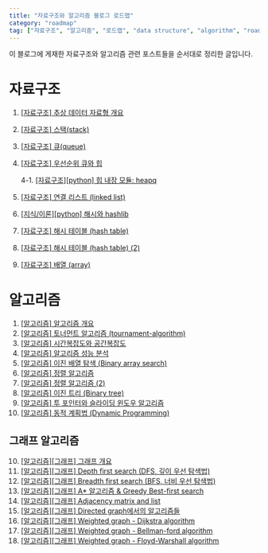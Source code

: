 ```yaml
---
title: "자료구조와 알고리즘 블로그 로드맵"
category: "roadmap"
tag: ["자료구조", "알고리즘", "로드맵", "data structure", "algorithm", "road map"]
---
```


이 블로그에 게재한 자료구조와 알고리즘 관련 포스트들을 순서대로 정리한 글입니다. 

# 자료구조
1. [[자료구조] 추상 데이터 자료형 개요](/data%20structure/추상-데이터-자료형-개요/)
2. [[자료구조] 스택(stack)](/data%20structure/data-structure-stack/)
3. [[자료구조] 큐(queue)](/data%20structure/data-structure-queue/)
4. [[자료구조] 우선순위 큐와 힙](/data%20structure/data-structure-priority-queue-heap/)

    4-1. [[자료구조][python] 힙 내장 모듈: heapq](/data%20structure/python-힙-내장-모듈-heapq/)
5. [[자료구조] 연결 리스트 (linked list)](/data%20structure/data-structure-linked-list/)
6. [[지식/이론][python] 해시와 hashlib](/knowledge/python-hashlib/)
7. [[자료구조] 해시 테이블 (hash table)](/data%20structure/data-structure-hash-table/)
8. [[자료구조] 해시 테이블 (hash table) (2)](/data%20structure/data-structure-hash-table-2/)
9. [[자료구조] 배열 (array)](/data%20structure/data-structure-array/)

# 알고리즘
1. [[알고리즘] 알고리즘 개요](/algorithm/algorithm-introduce/)
2. [[알고리즘] 토너먼트 알고리즘 (tournament-algorithm)](/algorithm/algorithm-tournament-algorithm/)
3. [[알고리즘] 시간복잡도와 공간복잡도](/algorithm/algorithm-time-and-space-complexity/)
4. [[알고리즘] 알고리즘 성능 분석](/algorithm/algorithm-analyze-performance/)
5. [[알고리즘] 이진 배열 탐색 (Binary array search)](/algorithm/algorithm-binary-array-search/)
6. [[알고리즘] 정렬 알고리즘](/algorithm/algorithm-sort-algorithm/)
7. [[알고리즘] 정렬 알고리즘 (2)](/algorithm/algorithm-sort-algorithm-2/)
8. [[알고리즘] 이진 트리 (Binary tree)](/algorithm/algorithm-binary-tree/)
9. [[알고리즘] 투 포인터와 슬라이딩 윈도우 알고리즘](/algorithm/algorithm-two-pointers-sliding-window/)
10. [[알고리즘] 동적 계획법 (Dynamic Programming)](/algorithm/algorithm-dynamic-programming/)

## 그래프 알고리즘
10. [[알고리즘][그래프] 그래프 개요](/algorithm/algorithm-graph-introduction/)
11. [[알고리즘][그래프] Depth first search (DFS, 깊이 우선 탐색법)](/algorithm/algorithm-dfs/)
12. [[알고리즘][그래프] Breadth first search (BFS, 너비 우선 탐색법)](/algorithm/algorithm-bfs/)
13. [[알고리즘][그래프] A* 알고리즘 & Greedy Best-first search](/algorithm/algorithm-a-star-and-greedy/)
14. [[알고리즘][그래프] Adjacency matrix and list](/algorithm/algorithm-adjacency-matrix-and-list/)
15. [[알고리즘][그래프] Directed graph에서의 알고리즘들](/algorithm/algorithm-algorithms-about-directed-graph/)
16. [[알고리즘][그래프] Weighted graph - Dijkstra algorithm](/algorithm/algorithm-dijkstra/)
17. [[알고리즘][그래프] Weighted graph - Bellman-ford algorithm](/algorithm/algorithm-bellman-ford-algorithm/)
18. [[알고리즘][그래프] Weighted graph - Floyd-Warshall algorithm](/algorithm/algorithm-floyd-warshall-algorithm/)